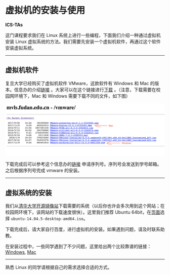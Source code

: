 # 虚拟机的安装与使用

**ICS-TAs**

这门课程要求我们在 Linux 系统上进行一些编程，下面我们介绍一种通过虚拟机安装 Linux 虚拟系统的方法。我们需要先安装一个虚拟机软件，再通过这个软件安装虚拟系统。

---

## 虚拟机软件

复旦大学已经购买了虚拟机软件 VMware，这款软件有 Windows 和 Mac 的版本。信息办的介绍[链接](http://www.ecampus.fudan.edu.cn/45/16/c2271a17686/page.htm) 。大家可以在这个链接进行[下载](http://mvls.fudan.edu.cn/vmware/) 。（注意，下载需要在校园网环境下，Mac 和 Windows 需要下载不同的文件，如下图）

<img src="images/vmdownld.png">

下载完成后可以参考这个信息办的[链接](http://www.ecampus.fudan.edu.cn/45/1b/c2272a17691/page.htm) 申请序列号。序列号会发送到学号邮箱。之后根据序列号完成 vmware 的安装。

---

## 虚拟系统的安装

我们从[清华大学开源镜像站](https://mirrors.tuna.tsinghua.edu.cn)下载需要的系统（以后你也许会多次用到这个网站；在校园网环境下，该网站的下载速度很快）。这里我们推荐 Ubuntu 64bit，在[页面](https://mirrors.tuna.tsinghua.edu.cn/ubuntu-releases/14.04.5/)选择 `ubuntu-14.04.5-desktop-amd64.iso`。

下载完成后，请大家自行百度，进行虚拟机的安装。如果遇到问题，请及时联系助教。

在安装过程中，一些同学遇到了不少问题，这里给出两个比较靠谱的链接：[Windows](<https://blog.csdn.net/stpeace/article/details/78598333>), [Mac](https://blog.csdn.net/jackjia2015/article/details/50757430)

---

熟悉 Linux 的同学请根据自己的需求选择合适的方式。

